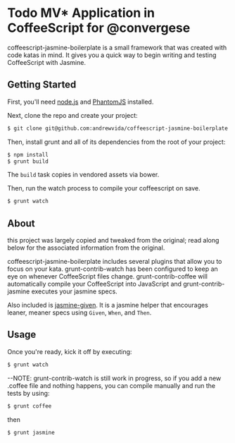 # Todo MV* Application in CoffeeScript for @convergese

coffeescript-jasmine-boilerplate is a small framework that was created with code katas in mind.  It gives you a quick way
to begin writing and testing CoffeeScript with Jasmine.

## Getting Started

First, you'll need [node.js](http://nodejs.org) and [PhantomJS](http://phantom.js) installed.

Next, clone the repo and create your project:

``` bash
$ git clone git@github.com:andrewvida/coffeescript-jasmine-boilerplate.git <your-project-name>
```

Then, install grunt and all of its dependencies from the root of your project:

``` bash
$ npm install
$ grunt build
```

The `build` task copies in vendored assets via bower.

Then, run the watch process to compile your coffeescript on save.

``` bash
$ grunt watch
```

## About
this project was largely copied and tweaked from the original; read
along below for the associated information from the original.


coffeescript-jasmine-boilerplate includes several plugins that allow you to focus on your kata.  grunt-contrib-watch has been configured
to keep an eye on whenever CoffeeScript files change. grunt-contrib-coffee will automatically compile your CoffeeScript into JavaScript and grunt-contrib-jasmine
executes your jasmine specs.

Also included is [jasmine-given](https://github.com/searls/jasmine-given).  It is a jasmine helper that encourages leaner, meaner specs using `Given`, `When`, and `Then`.

## Usage

Once you're ready, kick it off by executing:

``` bash
$ grunt watch
```
--NOTE: grunt-contrib-watch is still work in progress, so if you add a new .coffee file and nothing happens, you can compile
manually and run the tests by using:

```bash
$ grunt coffee
```
then

```bash
$ grunt jasmine
```
